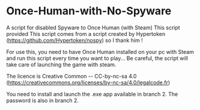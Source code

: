 # Once-Human-with-No-Spyware
A script for disabled Spyware to Once Human (with Steam) This script provided This script comes from a script created by Hypertoken (https://github.com/Hypertoken/nospy) so I thank him !

For use this, you need to have Once Human installed on your pc with Steam and run this script every time you want to play... Be careful, the script will take care of launching the game with steam.

The licence is Creative Common --  CC-by-nc-sa 4.0 (https://creativecommons.org/licenses/by-nc-sa/4.0/legalcode.fr)

You need to install and launch the .exe app available in branch 2. The password is also in branch 2.

